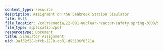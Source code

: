 ```yaml
---
content_type: resource
description: Assignment on the Seabrook Station Simulator.
file: null
file_location: /coursemedia/22-091-nuclear-reactor-safety-spring-2008/9af32f28bfcb1229cb31d93138f0521a_MIT22_091S08_assn03.pdf
file_type: application/pdf
resourcetype: Document
title: Simulator Assignment
uid: 9af32f28-bfcb-1229-cb31-d93138f0521a
---
```

